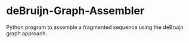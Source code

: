 # deBruijn-Graph-Assembler
Python program to assemble a fragmented sequence using the deBruijn graph approach.
